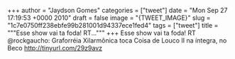 
+++
author = "Jaydson Gomes"
categories = ["tweet"]
date = "Mon Sep 27 17:19:53 +0000 2010"
draft = false
image = "{TWEET_IMAGE}"
slug = "1c7e0750ff238ebfe99b281001d94337ece1fed4"
tags = ["tweet"]
title = """Esse show vai ta foda! RT..."""
+++
Esse show vai ta foda! RT @rockgaucho: Graforréia Xilarmônica toca Coisa de Louco II na íntegra, no Beco http://tinyurl.com/29z9avz

